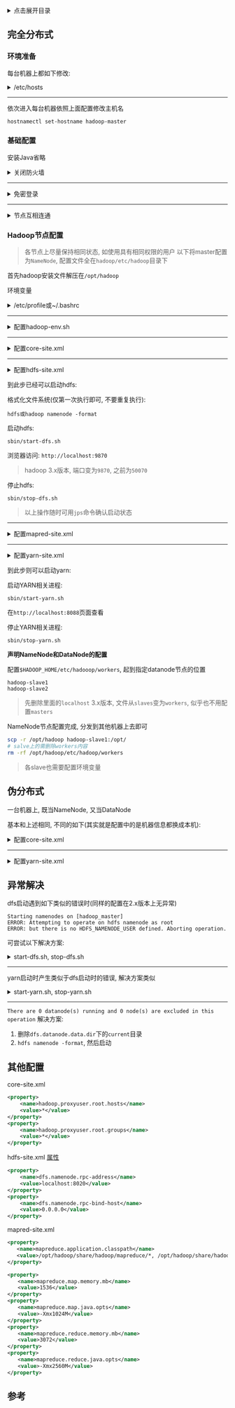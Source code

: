 <details>
<summary>点击展开目录</summary>
<!-- TOC -->

- [完全分布式](#完全分布式)
    - [环境准备](#环境准备)
    - [基础配置](#基础配置)
    - [Hadoop节点配置](#hadoop节点配置)
- [伪分布式](#伪分布式)
- [异常解决](#异常解决)
- [其他配置](#其他配置)
- [参考](#参考)

<!-- /TOC -->
</details>

## 完全分布式

### 环境准备

每台机器上都如下修改:
<details>
<summary>/etc/hosts</summary>

```
192.168.1.1 hadoop-master
192.168.1.2 hadoop-slave1
192.168.1.3 hadoop-slave2
```
> 也可以修改好一个后使用工具分发
</details>


***
依次进入每台机器依照上面配置修改主机名
```bash
hostnamectl set-hostname hadoop-master
```

### 基础配置

安装Java省略

<details>
<summary>关闭防火墙</summary>

```bash
systemctl status firewalld.service
systemctl stop firewalld.service
systemctl disable firewalld.service
```
</details>

***
<details>
<summary>免密登录</summary>

```bash
ssh-keygen -t rsa
cat ~/.ssh/id_rsa.pub >> ~/.ssh/authorized_keys
chmod 600 ~/.ssh/authorized_keys
ssh localhost
```
</details>

***
<details>
<summary>节点互相连通</summary>

```bash
# salve上操作, 信任master的访问
scp root@hadoop-master:/root/.ssh/id_rsa.pub ./
cat ./id_rsa.pub >> ~/.ssh/authorized_keys
rm -rf ./id_rsa.pub
ssh hadoop-slave1 # 在master上执行验证

# master上操作, 信任slave的访问
scp root@hadoop-slave1:/root/.ssh/id_rsa.pub ./
cat ./id_rsa.pub >> ~/.ssh/authorized_keys
rm -rf ./id_rsa.pub
ssh hadoop-master # 在slave上执行验证
```
</details>

### Hadoop节点配置

> 各节点上尽量保持相同状态, 如使用具有相同权限的用户
> 以下将master配置为`NameNode`, 配置文件全在`hadoop/etc/hadoop`目录下

首先hadoop安装文件解压在`/opt/hadoop`

环境变量
<details>
<summary>/etc/profile或~/.bashrc</summary>

```bash
export HADOOP_HOME=/opt/hadoop
export PATH=$PATH:$HADOOP_HOME/bin
```
> 为了方便管理, 可以将上述内容加入`~/.path`中后
> 执行`echo 'source ~/.path' >> ~/.bashrc`
</details>

***
<details>
<summary>配置hadoop-env.sh</summary>

```bash
export JAVA_HOME=/opt/java
export HADOOP_HOME=/opt/hadoop
```
</details>

***
<details>
<summary>配置core-site.xml</summary>

```xml
<property>
    <name>fs.defaultFS</name>
    <value>hdfs://hadoop-master:8020</value>
</property>
<property>
    <name>hadoop.tmp.dir</name>
    <value>file:/opt/hadoop/tmp</value>
</property>
```
> 目录默认为`/tmp/{$user}`
> 配置时, 随手创建好目录
</details>

***
<details>
<summary>配置hdfs-site.xml</summary>

```xml
<property>
    <name>dfs.replication</name>
    <value>3</value>
</property>
<property>
    <name>dfs.namenode.name.dir</name>
    <value>file:/opt/hadoop/dfs/name</value>
</property>
<property>
    <name>dfs.datanode.data.dir</name>
    <value>file:/opt/hadoop/dfs/data</value>
</property>
<property>
    <name>dfs.namenode.http-address</name>
    <value>0.0.0.0:9870</value>
</property>
<property>
    <name>dfs.namenode.rpc-address</name>
    <value>0.0.0.0:9000</value>
</property>
```
</details>

到此步已经可以启动hdfs:

格式化文件系统(仅第一次执行即可, 不要重复执行):

`hdfs或hadoop namenode -format`

启动hdfs:

`sbin/start-dfs.sh`

浏览器访问: `http://localhost:9870`
> hadoop 3.x版本, 端口变为`9870`, 之前为`50070`

停止hdfs:

`sbin/stop-dfs.sh`

> 以上操作随时可用`jps`命令确认启动状态

***
<details>
<summary>配置mapred-site.xml</summary>

```xml
<property>
    <name>mapreduce.framework.name</name>
    <value>yarn</value>
</property>
<property>
    <name>mapred.job.tracker</name>
    <value>http://hadoop-master:8021</value>
</property>
```
> `mapred.job.tracker`默认不写则是local, 伪集群下可不用配置
</details>

***
<details>
<summary>配置yarn-site.xml</summary>

```xml
<property>
    <name>yarn.nodemanager.aux-services</name>
    <value>mapreduce_shuffle</value>
</property>
<property>
    <name>yarn.resourcemanager.hostname</name>
    <value>hadoop-master</value>
</property>
```
</details>

到此步则可以启动yarn:

启动YARN相关进程:

`sbin/start-yarn.sh`

在`http://localhost:8088`页面查看

停止YARN相关进程:

`sbin/stop-yarn.sh`

**声明NameNode和DataNode的配置**

配置`$HADOOP_HOME/etc/hadooop/workers`, 起到指定datanode节点的位置

```
hadoop-slave1
hadoop-slave2
```

> 先删除里面的`localhost`
> 3.x版本, 文件从`slaves`变为`workers`, 似乎也不用配置`masters`

NameNode节点配置完成, 分发到其他机器上去即可

```bash
scp -r /opt/hadoop hadoop-slave1:/opt/
# salve上的需删除workers内容
rm -rf /opt/hadoop/etc/hadoop/workers
```
> 各slave也需要配置环境变量

## 伪分布式

一台机器上, 既当NameNode, 又当DataNode

基本和上述相同, 不同的如下(其实就是配置中的是机器信息都换成本机):

<details>
<summary>配置core-site.xml</summary>

```xml
<property>
    <name>fs.defaultFS</name>
    <value>hdfs://localhost:8020</value>
</property>
<property>
    <name>hadoop.tmp.dir</name>
    <value>file:/opt/hadoop/tmp</value>
</property>
> 如果是对外提供服务, 上述的`localhost`是不行的, 建议写成ip
```
</details>

***
<details>
<summary>配置yarn-site.xml</summary>

```xml
<property>
    <name>yarn.nodemanager.aux-services</name>
    <value>mapreduce_shuffle</value>
</property>
```
</details>

## 异常解决

dfs启动遇到如下类似的错误时(同样的配置在2.x版本上无异常)
```log
Starting namenodes on [hadoop_master]
ERROR: Attempting to operate on hdfs namenode as root
ERROR: but there is no HDFS_NAMENODE_USER defined. Aborting operation.
```
可尝试以下解决方案:

<details>
<summary>start-dfs.sh, stop-dfs.sh</summary>

```conf
HDFS_NAMENODE_USER=root
HDFS_DATANODE_USER=root
HDFS_SECONDARYNAMENODE_USER=root
HDFS_DATANODE_SECURE_USER=hdfs
```
</details>

***
yarn启动时产生类似于dfs启动时的错误, 解决方案类似
<details>
<summary>start-yarn.sh, stop-yarn.sh</summary>

```conf
YARN_RESOURCEMANAGER_USER=root
HADOOP_SECURE_DN_USER=yarn
YARN_NODEMANAGER_USER=root
```
</details>

***
`There are 0 datanode(s) running and 0 node(s) are excluded in this operation`
解决方案:

1. 删除`dfs.datanode.data.dir`下的`current`目录
2. `hdfs namenode -format`, 然后启动

## 其他配置

core-site.xml

```xml
<property>
    <name>hadoop.proxyuser.root.hosts</name>
    <value>*</value>
</property>
<property>
    <name>hadoop.proxyuser.root.groups</name>
    <value>*</value>
</property>
```

hdfs-site.xml
[属性](https://hadoop.apache.org/docs/r3.1.4/hadoop-project-dist/hadoop-hdfs/hdfs-default.xml)


```xml
<property>
    <name>dfs.namenode.rpc-address</name>
    <value>localhost:8020</value>
</property>
<property>
    <name>dfs.namenode.rpc-bind-host</name>
    <value>0.0.0.0</value>
</property>
```

mapred-site.xml

```xml
<property>
   <name>mapreduce.application.classpath</name>
   <value>/opt/hadoop/share/hadoop/mapreduce/*, /opt/hadoop/share/hadoop/mapreduce/lib/*</value>
</property>

<property>
　　<name>mapreduce.map.memory.mb</name>
　　<value>1536</value>
</property>
<property>
　　<name>mapreduce.map.java.opts</name>
　　<value>-Xmx1024M</value>
</property>
<property>
　　<name>mapreduce.reduce.memory.mb</name>
　　<value>3072</value>
</property>
<property>
　　<name>mapreduce.reduce.java.opts</name>
　　<value>-Xmx2560M</value>
</property>
```

## 参考

